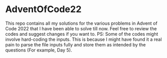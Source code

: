 # AdventOfCode22
This repo contains all my solutions for the various problems in Advent of Code 2022 that I have been able to solve till now. Feel free to review the codes and suggest changes if you want to. 
PS: Some of the codes might involve hard-coding the inputs. This is because I might have found it a real pain to parse the file inputs fully and store them as intended by the questions (For example, Day 5).
